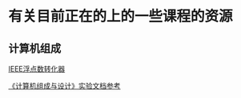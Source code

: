 # 有关目前正在的上的一些课程的资源

## 计算机组成
[IEEE浮点数转化器](https://tooltt.com/floatconverter/)

[《计算机组成与设计》实验文档参考](https://guahao31.github.io/2024_CO/)

